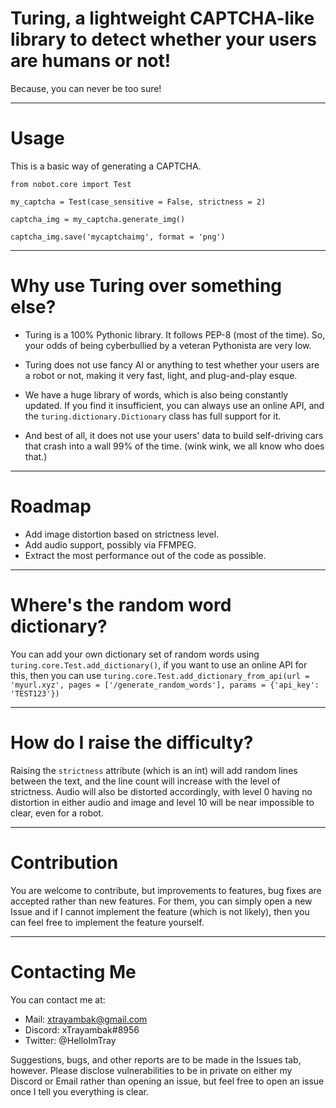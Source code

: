 # Turing, a lightweight CAPTCHA-like library to detect whether your users are humans or not!
Because, you can never be too sure!
___________
# Usage
This is a basic way of generating a CAPTCHA.
```python3
from nobot.core import Test

my_captcha = Test(case_sensitive = False, strictness = 2)

captcha_img = my_captcha.generate_img()

captcha_img.save('mycaptchaimg', format = 'png')
```
__________
# Why use Turing over something else?
* Turing is a 100% Pythonic library. It follows PEP-8 (most of the time). So, your odds of being cyberbullied by a veteran Pythonista are very low.

* Turing does not use fancy AI or anything to test whether your users are a robot or not, making it very fast, light, and plug-and-play esque.

* We have a huge library of words, which is also being constantly updated. If you find it insufficient, you can always use an online API, and the `turing.dictionary.Dictionary` class has full support for it.

* And best of all, it does not use your users' data to build self-driving cars that crash into a wall 99% of the time. (wink wink, we all know who does that.)
___________
# Roadmap
* Add image distortion based on strictness level.
* Add audio support, possibly via FFMPEG.
* Extract the most performance out of the code as possible.
___________
# Where's the random word dictionary?
You can add your own dictionary set of random words using `turing.core.Test.add_dictionary()`,
if you want to use an online API for this, then you can use `turing.core.Test.add_dictionary_from_api(url = 'myurl.xyz', pages = ['/generate_random_words'], params = {'api_key': 'TEST123'})`

___________
# How do I raise the difficulty?
Raising the `strictness` attribute (which is an int) will add random lines between the text, and the line count will increase with the level of strictness. Audio will also be distorted accordingly, with level 0 having no distortion in either audio and image and level 10 will be near impossible to clear, even for a robot.

___________
# Contribution
You are welcome to contribute, but improvements to features, bug fixes are accepted rather than new features. For them, you can simply open a new Issue and if I cannot implement the feature (which is not likely), then you can feel free to implement the feature yourself.

____________
# Contacting Me
You can contact me at:
* Mail: xtrayambak@gmail.com
* Discord: xTrayambak#8956
* Twitter: @HelloImTray

Suggestions, bugs, and other reports are to be made in the Issues tab, however.
Please disclose vulnerabilities to be in private on either my Discord or Email rather than opening an issue, but feel free to open an issue once I tell you everything is clear.
